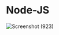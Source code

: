 # Node-JS
![Screenshot (923)](https://user-images.githubusercontent.com/55927528/165997803-d00fc153-2b3e-4806-858d-7da07e23f5d5.png)

